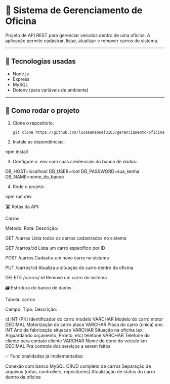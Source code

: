 # 🚗 Sistema de Gerenciamento de Oficina

Projeto de API REST para gerenciar veículos dentro de uma oficina. A aplicação permite cadastrar, listar, atualizar e remover carros do sistema.

---

## 🧰 Tecnologias usadas

- Node.js
- Express
- MySQL
- Dotenv (para variáveis de ambiente)

---

## 🚀 Como rodar o projeto

1. Clone o repositório:
   ```bash
   git clone https://github.com/lucasemanoel3103/gerenciamento-oficina

2. Instale as dependências:

 npm install

3. Configure o .env com suas credenciais do banco de dados:

DB_HOST=localhost
DB_USER=root
DB_PASSWORD=sua_senha
DB_NAME=nome_do_banco
   
4. Rode o projeto:

npm run dev

🛣️ Rotas da API:

Carros

Método:	    Rota:	        Descrição:

GET	        /carros	        Lista todos os carros cadastrados no sistema 

GET	        /carros/:id	    Lista um carro específico por ID

POST	    /carros	        Cadastra um novo carro no sistema 

PUT	        /carros/:id	    Atualiza a situação do carro dentro da oficina

DELETE	    /carros/:id	    Remove um carro do sistema

🗃️ Estrutura do banco de dados:

Tabela: carros

Campo:	    Tipo:	                Descrição:

id	        INT (PK)	            Identificador do carro
modelo	    VARCHAR	                Modelo do carro
motor       DECIMAL                 Motorização do carro
placa	    VARCHAR	                Placa do carro (única)
ano	        INT	                    Ano de fabricação
situacao	VARCHAR	                Situação na oficina (ex: Arguardando orçamento, Pronto, etc)
telefone    VARCHAR                 Telefone do cliente para contato
cliente     VARCHAR                 Nome do dono do veiculo
km          DECIMAL                 Pra controle dos serviços a serem feitos

✅ Funcionalidades já implementadas:

 Conexão com banco MySQL
 CRUD completo de carros
 Separação de arquivos (rotas, controllers, repositories)
 Atualização de status do carro dentro da oficina


